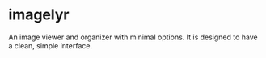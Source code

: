 # imagelyr
An image viewer and organizer with minimal options. It is designed to have a clean, simple interface.
